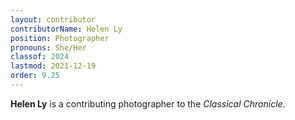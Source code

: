 ```yaml
---
layout: contributor
contributorName: Helen Ly
position: Photographer
pronouns: She/Her
classof: 2024
lastmod: 2021-12-19
order: 9.25
---
```

**Helen Ly** is a contributing photographer to the *Classical Chronicle*.
